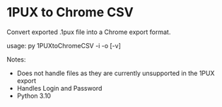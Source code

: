 # 1PUX to Chrome CSV

Convert exported .1pux file into a Chrome export format.

usage: py 1PUXtoChromeCSV -i <inputfile> -o <outputfile> [-v]

Notes:
- Does not handle files as they are currently unsupported in the 1PUX export
- Handles Login and Password
- Python 3.10